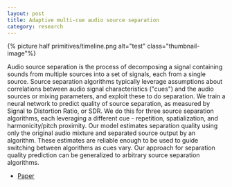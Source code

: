 ```yaml
---
layout: post
title: Adaptive multi-cue audio source separation 
category: research
---
```


{% picture half primitives/timeline.png alt="test" class="thumbnail-image"%}

Audio source separation is the process of decomposing a signal containing sounds from multiple sources into a set of signals, each from a single source. Source separation algorithms typically leverage assumptions about  correlations between audio signal characteristics ("cues") and the audio sources or mixing parameters, and exploit these to do separation. We train a neural network to predict quality of source separation, as measured by Signal to Distortion Ratio, or SDR. We do this for three source separation algorithms, each leveraging a different cue - repetition, spatialization, and harmonicity/pitch proximity. Our model estimates separation quality using only the original audio mixture and separated source output by an algorithm. These estimates are reliable enough to be used to guide switching between algorithms as cues vary. Our approach for separation quality prediction can be generalized to arbitrary source separation algorithms.

<!--more-->

<!-- {% picture half primitives/2dft.png alt="test" class="thumbnail-image"%} -->


- [Paper](/public/papers/manilow_seetharaman_pishdadian_waspaa2017.pdf)

